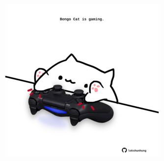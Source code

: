 <!-- built at 30/11/2021, 06:02:02 UTC -->
<p align="center">
  <img width="500" height="500" src="./ReadmeImage.svg">
</p>
